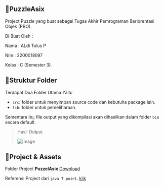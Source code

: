 ## 🧩PuzzleAsix

Project Puzzle yang buat sebagai Tugas Akhir Pemrograman Beriorentasi Objek (PBO).

Di Buat Oleh :

Nama   : ALdi Tulus P

Nim    : 2200018097

Kelas  : C (Semester 3).

## 📁Struktur Folder

Terdapat Dua Folder Utama Yaitu

- `src`: folder untuk menyimpan source code dan kebutuha package lain.
- `lib`: folder untuk pemeliharaan.

Sementara itu, file output yang dikompilasi akan dihasilkan dalam folder `bin` secara default.
> Hasil Output
> 
> ![image](https://github.com/littleboy12/PuzzleASix/assets/75067698/23fe0cd6-1bee-4c37-bcc9-c062cff1a14e)


## 📖Project & Assets

Folder Project  <b>PuzzelAsix</b> [Download](https://drive.google.com/file/d/1UU2uoktrah2Rzsej0Qqi-5EqKPPivGzD/view?usp=drive_link)

Referensi Project dari `java T point`.   [klik](https://www.javatpoint.com/Puzzle-Game)

